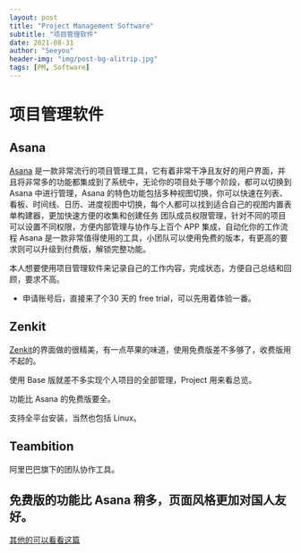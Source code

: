 ```yaml
---
layout: post
title: "Project Management Software"
subtitle: "项目管理软件"
date: 2021-08-31
author: "Seeyou"
header-img: "img/post-bg-alitrip.jpg"
tags: [PM, Software]
---
```


# 项目管理软件

## Asana

[Asana](https://app.asana.com/) 是一款非常流行的项目管理工具，它有着非常干净且友好的用户界面，并且将非常多的功能都集成到了系统中，无论你的项目处于哪个阶段，都可以切换到 Asana 中进行管理，Asana 的特色功能包括多种视图切换，你可以快速在列表、看板、时间线、日历、进度视图中切换，每个人都可以找到适合自己的视图内置表单构建器，更加快速方便的收集和创建任务
团队成员权限管理，针对不同的项目可以设置不同权限，方便内部管理与协作与上百个 APP 集成，自动化你的工作流程 Asana 是一款非常值得使用的工具，小团队可以使用免费的版本，有更高的要求则可以升级到付费版，解锁完整功能。

本人想要使用项目管理软件来记录自己的工作内容，完成状态，方便自己总结和回顾，要求不高。

- 申请账号后，直接来了个30 天的 free trial，可以先用着体验一番。

## Zenkit

[Zenkit](https://base.zenkit.com/)的界面做的很精美，有一点苹果的味道，使用免费版差不多够了，收费版用不起的。

使用 Base 版就差不多实现个人项目的全部管理，Project 用来看总览。

功能比 Asana 的免费版要全。

支持全平台安装，当然也包括 Linux。

## Teambition

阿里巴巴旗下的团队协作工具。

免费版的功能比 Asana 稍多，页面风格更加对国人友好。
---

[其他的可以看看这篇](https://www.v1tx.com/post/best-project-management-software/)
